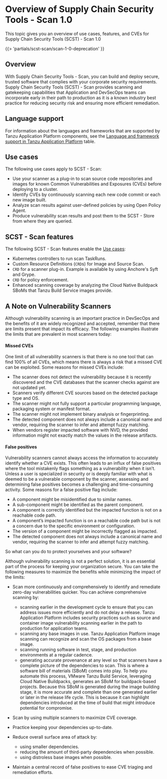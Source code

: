 # Overview of Supply Chain Security Tools - Scan 1.0

This topic gives you an overview of use cases, features, and CVEs for Supply Chain Security Tools (SCST) - Scan 1.0

{{> 'partials/scst-scan/scan-1-0-deprecation' }}

## <a id="overview"></a>Overview

With Supply Chain Security Tools - Scan, you can build and deploy
secure, trusted software that complies with your corporate security requirements.
Supply Chain Security Tools (SCST) - Scan provides scanning and gatekeeping capabilities
that Application and DevSecOps teams can incorporate early in their path to
production as it is a known industry best practice for reducing security risk
and ensuring more efficient remediation.

## <a id="use-cases"></a>Language support

For information about the languages and frameworks that are supported by Tanzu Application Platform components, see the [Language and framework support in Tanzu Application Platform](../about-package-profiles.hbs.md#language-support) table.

## <a id="use-cases"></a>Use cases

The following use cases apply to SCST - Scan:

- Use your scanner as a plug-in to scan source code repositories and images for known Common Vulnerabilities and Exposures (CVEs) before deploying to a cluster.
- Identify CVEs by continuously scanning each new code commit or each new image built.
- Analyze scan results against user-defined policies by using Open Policy Agent.
- Produce vulnerability scan results and post them to the SCST - Store from where they are queried.

## <a id="scst-scan-feat"></a>SCST - Scan features

The following SCST - Scan features enable the [Use cases](#use-cases):

- Kubernetes controllers to run scan TaskRuns.
- Custom Resource Definitions (`CRD`s) for Image and Source Scan.
- `CRD` for a scanner plug-in. Example is available by using Anchore's Syft and Grype.
- `CRD` for policy enforcement.
- Enhanced scanning coverage by analyzing the Cloud Native Buildpack SBoMs that Tanzu Build Service images provide.

## <a id="scst-scan-note"></a>A Note on Vulnerability Scanners

Although vulnerability scanning is an important practice in DevSecOps and
the benefits of it are widely recognized and accepted,
remember that there are limits present that impact its efficacy.
The following examples illustrate the limits that are prevalent in most scanners today:

#### <a id="missed-cves"></a>Missed CVEs

One limit of all vulnerability scanners is that there is
no one tool that can find 100% of all CVEs, which means there is always a risk
that a missed CVE can be exploited. Some reasons for missed CVEs include:

- The scanner does not detect the vulnerability because it is recently discovered and the CVE databases that the scanner checks against are not updated yet.
- Scanners verify different CVE sources based on the detected package type and OS.
- The scanner might not fully support a particular programming language, packaging system or manifest format.
- The scanner might not implement binary analysis or fingerprinting.
- The detected component does not always include a canonical name and vendor, requiring the scanner to infer and attempt fuzzy matching.
- When vendors register impacted software with NVD, the provided information might not exactly match the values in the release artifacts.

#### <a id="false-positives"></a>False positives

Vulnerability scanners cannot always access the information to accurately identify whether a CVE exists.
This often leads to an influx of false positives where the tool mistakenly flags something as a vulnerability when it isn’t.
Unless a user is specialized in security or is deeply familiar with what is deemed to be a vulnerable component by the scanner,
assessing and determining false positives becomes a challenging and time-consuming activity. Some reasons for a false positive flag include:

- A component might be misidentified due to similar names.
- A sub-component might be identified as the parent component.
- A component is correctly identified but the impacted function is not on a reachable code path.
- A component’s impacted function is on a reachable code path but is not a concern due to the specific environment or configuration.
- The version of a component might be incorrectly flagged as impacted.
- The detected component does not always include a canonical name and vendor, requiring the scanner to infer and attempt fuzzy matching.

So what can you do to protect yourselves and your software?

Although vulnerability scanning is not a perfect solution, it is an essential part
of the process for keeping your organization secure.
You can take the following measures to maximize the benefits while minimizing
the impact of the limits:

- Scan more continuously and comprehensively to identify and remediate zero-day vulnerabilities quicker. You can achieve comprehensive scanning by:

    - scanning earlier in the development cycle to ensure that you can address issues more efficiently and do not delay a release.
    Tanzu Application Platform includes security practices such as source and container image vulnerability scanning earlier in the path to production for application teams.
    - scanning any base images in use. Tanzu Application Platform image scanning can recognize and scan the OS packages from a base image.
    - scanning running software in test, stage, and production environments at a regular cadence.
    - generating accurate provenance at any level so that scanners have a complete picture of the dependencies to scan.
    This is where a software bill of materials (SBoM) comes into play. To help you automate this process, VMware Tanzu Build Service,
    leveraging Cloud Native Buildpacks, generates an SBoM for buildpack-based projects.
    Because this SBoM is generated during the image building stage, it is more accurate and complete than one generated earlier or later in the release life cycle.
    This is because it can highlight dependencies introduced at the time of build that might introduce potential for compromise.
- Scan by using multiple scanners to maximize CVE coverage.
- Practice keeping your dependencies up-to-date.
- Reduce overall surface area of attack by:
  - using smaller dependencies.
  - reducing the amount of third-party dependencies when possible.
  - using distroless base images when possible.
- Maintain a central record of false positives to ease CVE triaging and remediation efforts.